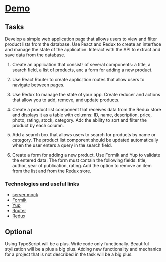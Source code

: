 # [Demo](https://yegorkochetkov.github.io/sheepfish_test_task/)

## Tasks

Develop a simple web application page that allows users to view and filter product lists from the database. Use React and Redux to create an interface and manage the state of the application. Interact with the API to extract and save data from the database.

1. Create an application that consists of several components: a title, a search field, a list of products, and a form for adding a new product.

2. Use React Router to create application routes that allow users to navigate between pages.

3. Use Redux to manage the state of your app. Create reducer and actions that allow you to add, remove, and update products.

4. Create a product list component that receives data from the Redux store and displays it as a table with columns: ID, name, description, price, photo, rating, stock, category. Add the ability to sort and filter the product by each column.

5. Add a search box that allows users to search for products by name or category. The product list component should be updated automatically when the user enters a query in the search field.

6. Create a form for adding a new product. Use Formik and Yup to validate the entered data. The form must contain the following fields: title, author, year of publication, rating.
   Add the option to remove an item from the list and from the Redux store.

### Technologies and useful links

- [server mock](https://dummyjson.com/)
- [Formik](https://formik.org/)
- [Yup](https://github.com/jquense/yup)
- [Router](https://reactrouter.com/en/main)
- [Redux](https://redux.js.org/)

## Optional

Using TypeScript will be a plus.
Write code only functionally.
Beautiful stylization will be a plus a big plus.
Adding new functionality and mechanics for a project that is not described in the task will be a big plus.
